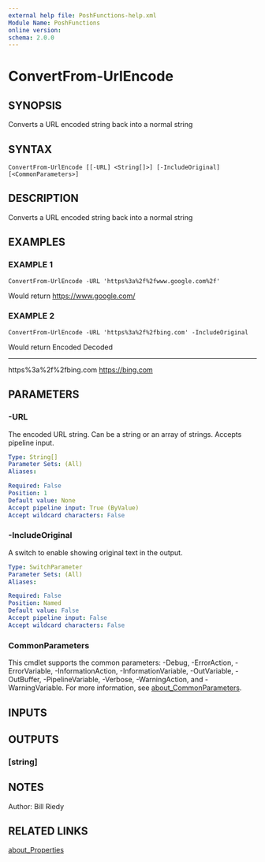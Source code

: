 ```yaml
---
external help file: PoshFunctions-help.xml
Module Name: PoshFunctions
online version:
schema: 2.0.0
---
```


# ConvertFrom-UrlEncode

## SYNOPSIS
Converts a URL encoded string back into a normal string

## SYNTAX

```
ConvertFrom-UrlEncode [[-URL] <String[]>] [-IncludeOriginal] [<CommonParameters>]
```

## DESCRIPTION
Converts a URL encoded string back into a normal string

## EXAMPLES

### EXAMPLE 1
```
ConvertFrom-UrlEncode -URL 'https%3a%2f%2fwww.google.com%2f'
```

Would return
https://www.google.com/

### EXAMPLE 2
```
ConvertFrom-UrlEncode -URL 'https%3a%2f%2fbing.com' -IncludeOriginal
```

Would return
Encoded                Decoded
-------                -------
https%3a%2f%2fbing.com https://bing.com

## PARAMETERS

### -URL
The encoded URL string.
Can be a string or an array of strings.
Accepts pipeline input.

```yaml
Type: String[]
Parameter Sets: (All)
Aliases:

Required: False
Position: 1
Default value: None
Accept pipeline input: True (ByValue)
Accept wildcard characters: False
```

### -IncludeOriginal
A switch to enable showing original text in the output.

```yaml
Type: SwitchParameter
Parameter Sets: (All)
Aliases:

Required: False
Position: Named
Default value: False
Accept pipeline input: False
Accept wildcard characters: False
```

### CommonParameters
This cmdlet supports the common parameters: -Debug, -ErrorAction, -ErrorVariable, -InformationAction, -InformationVariable, -OutVariable, -OutBuffer, -PipelineVariable, -Verbose, -WarningAction, and -WarningVariable. For more information, see [about_CommonParameters](http://go.microsoft.com/fwlink/?LinkID=113216).

## INPUTS

## OUTPUTS

### [string]
## NOTES
Author:     Bill Riedy

## RELATED LINKS

[about_Properties]()

